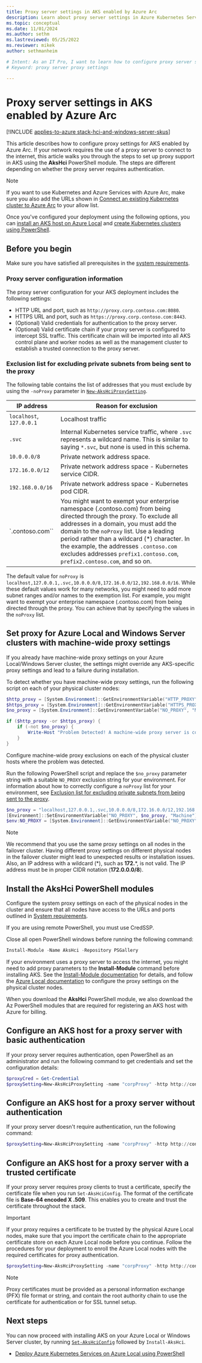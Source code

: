 ```yaml
---
title: Proxy server settings in AKS enabled by Azure Arc
description: Learn about proxy server settings in Azure Kubernetes Service (AKS) enabled by Arc.
ms.topic: conceptual
ms.date: 11/01/2024
ms.author: sethm 
ms.lastreviewed: 05/25/2022
ms.reviewer: mikek
author: sethmanheim

# Intent: As an IT Pro, I want to learn how to configure proxy server settings in my AKS deployments that require authentication.
# Keyword: proxy server proxy settings

---
```


# Proxy server settings in AKS enabled by Azure Arc

[!INCLUDE [applies-to-azure stack-hci-and-windows-server-skus](includes/aks-hci-applies-to-skus/aks-hybrid-applies-to-azure-stack-hci-windows-server-sku.md)]

This article describes how to configure proxy settings for AKS enabled by Azure Arc. If your network requires the use of a proxy server to connect to the internet, this article walks you through the steps to set up proxy support in AKS using the **AksHci** PowerShell module. The steps are different depending on whether the proxy server requires authentication.

> [!NOTE]
> If you want to use Kubernetes and Azure Services with Azure Arc, make sure you also add the URLs shown in [Connect an existing Kubernetes cluster to Azure Arc](/azure/azure-arc/kubernetes/quickstart-connect-cluster?tabs=azure-cli#meet-network-requirements) to your allow list.

Once you've configured your deployment using the following options, you can [install an AKS host on Azure Local](./kubernetes-walkthrough-powershell.md) and [create Kubernetes clusters using PowerShell](./kubernetes-walkthrough-powershell.md#step-6-create-a-kubernetes-cluster).

## Before you begin

Make sure you have satisfied all prerequisites in the [system requirements](.\system-requirements.md).

### Proxy server configuration information

The proxy server configuration for your AKS deployment includes the following settings:

- HTTP URL and port, such as `http://proxy.corp.contoso.com:8080`.
- HTTPS URL and port, such as `https://proxy.corp.contoso.com:8443`.
- (Optional) Valid credentials for authentication to the proxy server.
- (Optional) Valid certificate chain if your proxy server is configured to intercept SSL traffic. This certificate chain will be imported into all AKS control plane and worker nodes as well as the management cluster to establish a trusted connection to the proxy server.

### Exclusion list for excluding private subnets from being sent to the proxy

The following table contains the list of addresses that you must exclude by using the `-noProxy` parameter in [`New-AksHciProxySetting`](./reference/ps/new-akshciproxysetting.md).

|      IP address       |    Reason for exclusion    |  
| ----------------------- | ------------------------------------ | 
| `localhost`, `127.0.0.1`  | Localhost traffic  |
| `.svc` | Internal Kubernetes service traffic, where `.svc` represents a wildcard name. This is similar to saying `*.svc`, but none is used in this schema. |
| `10.0.0.0/8` | Private network address space. |
| `172.16.0.0/12` | Private network address space - Kubernetes service CIDR. |
| `192.168.0.0/16` | Private network address space - Kubernetes pod CIDR. |
| `.contoso.com`` | You might want to exempt your enterprise namespace (.contoso.com) from being directed through the proxy. To exclude all addresses in a domain, you must add the domain to the `noProxy` list. Use a leading period rather than a wildcard (\*) character. In the example, the addresses `.contoso.com` excludes addresses `prefix1.contoso.com`, `prefix2.contoso.com`, and so on. |

The default value for `noProxy` is `localhost,127.0.0.1,.svc,10.0.0.0/8,172.16.0.0/12,192.168.0.0/16`. While these default values work for many networks, you might need to add more subnet ranges and/or names to the exemption list. For example, you might want to exempt your enterprise namespace (.contoso.com) from being directed through the proxy. You can achieve that by specifying the values in the `noProxy` list.

## Set proxy for Azure Local and Windows Server clusters with machine-wide proxy settings

If you already have machine-wide proxy settings on your Azure Local/Windows Server cluster, the settings might override any AKS-specific proxy settings and lead to a failure during installation.

To detect whether you have machine-wide proxy settings, run the following script on each of your physical cluster nodes:

```powershell
$http_proxy = [System.Environment]::GetEnvironmentVariable("HTTP_PROXY", "Machine")
$https_proxy = [System.Environment]::GetEnvironmentVariable("HTTPS_PROXY", "Machine")
$no_proxy = [System.Environment]::GetEnvironmentVariable("NO_PROXY", "Machine")

if ($http_proxy -or $https_proxy) {
    if (-not $no_proxy) {
        Write-Host "Problem Detected! A machine-wide proxy server is configured, but no proxy exclusions are configured"
    }
}
```

Configure machine-wide proxy exclusions on each of the physical cluster hosts where the problem was detected.

Run the following PowerShell script and replace the `$no_proxy` parameter string with a suitable `NO_PROXY` exclusion string for your environment. For information about how to correctly configure a `noProxy` list for your environment, see [Exclusion list for excluding private subnets from being sent to the proxy](#exclusion-list-for-excluding-private-subnets-from-being-sent-to-the-proxy).

```powershell
$no_proxy = "localhost,127.0.0.1,.svc,10.0.0.0/8,172.16.0.0/12,192.168.0.0/16,.contoso.com"
[Environment]::SetEnvironmentVariable("NO_PROXY", $no_proxy, "Machine")
$env:NO_PROXY = [System.Environment]::GetEnvironmentVariable("NO_PROXY", "Machine")
```

> [!NOTE]
> We recommend that you use the same proxy settings on all nodes in the failover cluster. Having different proxy settings on different physical nodes in the failover cluster might lead to unexpected results or installation issues. Also, an IP address with a wildcard (\*), such as **172.***, is not valid. The IP address must be in proper CIDR notation (**172.0.0.0/8**).

## Install the AksHci PowerShell modules

Configure the system proxy settings on each of the physical nodes in the cluster and ensure that all nodes have access to the URLs and ports outlined in [System requirements](system-requirements.md#network-port-and-url-requirements).

If you are using remote PowerShell, you must use CredSSP.

Close all open PowerShell windows before running the following command:

```powershell
Install-Module -Name AksHci -Repository PSGallery
```

If your environment uses a proxy server to access the internet, you might need to add proxy parameters to the **Install-Module** command before installing AKS. See the [Install-Module documentation](/powershell/module/powershellget/install-module) for details, and follow the [Azure Local documentation](/azure-stack/hci/manage/configure-firewalls#set-up-a-proxy-server) to configure the proxy settings on the physical cluster nodes.

When you download the **AksHci** PowerShell module, we also download the Az PowerShell modules that are required for registering an AKS host with Azure for billing.

## Configure an AKS host for a proxy server with basic authentication

If your proxy server requires authentication, open PowerShell as an administrator and run the following command to get credentials and set the configuration details:

```powershell
$proxyCred = Get-Credential
$proxySetting=New-AksHciProxySetting -name "corpProxy" -http http://contosoproxy:8080 -https https://contosoproxy:8443 -noProxy localhost,127.0.0.1,.svc,10.0.0.0/8,172.16.0.0/12,192.168.0.0/16,.contoso.com -credential $proxyCredential
```

## Configure an AKS host for a proxy server without authentication  

If your proxy server doesn't require authentication, run the following command:

```powershell
$proxySetting=New-AksHciProxySetting -name "corpProxy" -http http://contosoproxy:8080 -https https://contosoproxy:8443 -noProxy localhost,127.0.0.1,.svc,10.0.0.0/8,172.16.0.0/12,192.168.0.0/16,.contoso.com
```

## Configure an AKS host for a proxy server with a trusted certificate

If your proxy server requires proxy clients to trust a certificate, specify the certificate file when you run `Set-AksHciConfig`. The format of the certificate file is **Base-64 encoded X .509**. This enables you to create and trust the certificate throughout the stack.

> [!IMPORTANT]
> If your proxy requires a certificate to be trusted by the physical Azure Local nodes, make sure that you import the certificate chain to the appropriate certificate store on each Azure Local node before you continue. Follow the procedures for your deployment to enroll the Azure Local nodes with the required certificates for proxy authentication.

```powershell
$proxySetting=New-AksHciProxySetting -name "corpProxy" -http http://contosoproxy:8080 -https https://contosoproxy:8443 -noProxy localhost,127.0.0.1,.svc,10.0.0.0/8,172.16.0.0/12,192.168.0.0/16,.contoso.com -credential $proxyCredential
```

> [!NOTE]
> Proxy certificates must be provided as a personal information exchange (PFX) file format or string, and contain the root authority chain to use the certificate for authentication or for SSL tunnel setup.

## Next steps

You can now proceed with installing AKS on your Azure Local or Windows Server cluster, by running [`Set-AksHciConfig`](./reference/ps/set-akshciconfig.md) followed by `Install-AksHci`.

- [Deploy Azure Kubernetes Services on Azure Local using PowerShell](./kubernetes-walkthrough-powershell.md)
